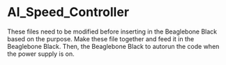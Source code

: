 # AI_Speed_Controller
These files need to be modified before inserting in the Beaglebone Black based on the purpose.
Make these file together and feed it in the Beaglebone Black.
Then, the Beaglebone Black to autorun the code when the power supply is on.
